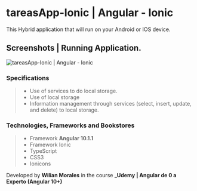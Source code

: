 # tareasApp-Ionic  | Angular - Ionic

This Hybrid application that will run on your Android or IOS device.

## Screenshots | Running Application.

![tareasApp-Ionic  | Angular - Ionic](https://i.ibb.co/RNtJL7G/Tareas-app-ionic.jpg "tareasApp-Ionic")


### **Specifications**

> -   Use of services to do local storage.
> -   Use of local storage
> -   Information management through services (select, insert, update, and delete) to local storage.


### **Technologies, Frameworks and Bookstores**

> -   Framework **Angular 10.1.1**
> -   Framework Ionic
> -   TypeScript
> -   CSS3
> -   Ionicons

Developed by **Wilian Morales** in the course _**Udemy | Angular de 0 a Experto (Angular 10+)**